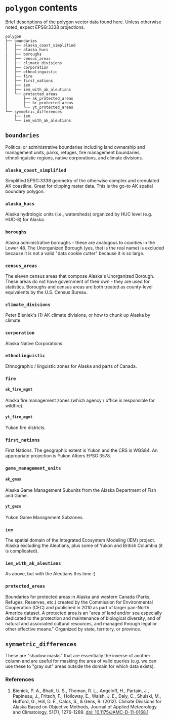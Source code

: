 # `polygon` contents

Brief descriptions of the polygon vector data found here. Unless otherwise noted, expect EPSG:3338 projections.

```
polygon
├── boundaries
│   ├── alaska_coast_simplified
│   ├── alaska_hucs
|   ├── boroughs
│   ├── census_areas
│   ├── climate_divisions
│   ├── corporation
│   ├── ethnolinguistic
│   ├── fire
│   ├── first_nations
│   ├── iem
│   ├── iem_with_ak_aleutians
│   └── protected_areas
│       ├── ak_protected_areas
│       ├── bc_protected_areas
│       └── yt_protected_areas
└── symmetric_differences
    ├── iem
    └── iem_with_ak_aleutians
```

## `boundaries`
Political or administrative boundaries including land ownership and management units, parks, refuges, fire management boundaries, ethnolinguistic regions, native corporations, and climate divisions.

### `alaska_coast_simplified`
Simplified EPSG:3338 geometry of the otherwise complex and crenulated AK coastline. Great for clipping raster data. This is the go-to AK spatial boundary polygon.

### `alaska_hucs`
Alaska hydrologic units (i.e., watersheds) organized by HUC level (e.g. HUC-8) for Alaska.

### `boroughs`
Alaska administrative boroughs - these are analogous to counties in the Lower 48. The Unorganized Borough (yes, that is the real name) is excluded because it is not a valid "data cookie cutter" because it is so large.

### `census_areas`
The eleven census areas that compose Alaska's Unorganized Borough. These areas do not have government of their own - they are used for statistics. Boroughs and census areas are both treated as county-level equivalents by the U.S. Census Bureau.

### `climate_divisions`
Peter Bieniek's (1) AK climate divisions, or how to chunk up Alaska by climate.

### `corporation`
Alaska Native Corporations.

### `ethnolinguistic`
Ethnographic / linguistic zones for Alaska and parts of Canada.

### `fire`
#### `ak_fire_mgmt`
Alaska fire management zones (which agency / office is responsible for wildfire).
#### `yt_fire_mgmt`
Yukon fire districts.

### `first_nations`
First Nations. The geographic extent is Yukon and the CRS is WGS84. An appropriate projection is Yukon Albers EPSG 3578.

### `game_management_units`
#### `ak_gmus`
Alaska Game Management Subunits from the Alaska Department of Fish and Game.
#### `yt_gmzs`
Yukon Game Management Subzones.

### `iem`
The spatial domain of the Integrated Ecosystem Modeling (IEM) project. Alaska excluding the Aleutians, plus some of Yukon and British Columbia (it is complicated).

### `iem_with_ak_aleutians`
As above, but with the Aleutians this time :)

### `protected_areas`
Boundaries for protected areas in Alaska and western Canada (Parks, Refuges, Reserves, etc.) created by the Commission for Environmental Cooperation (CEC) and published in 2010 as part of larger pan-North America dataset. A protected area is an “area of land and/or sea especially dedicated to the protection and maintenance of biological diversity, and of natural and associated cultural resources, and managed through legal or other effective means." Organized by state, territory, or province.

## `symmetric_differences`
These are "shadow masks" that are essentially the inverse of another column and are useful for masking the area of valid queries (e.g. we can use these to "gray out" areas outside the domain for which data exists).
### References

1.  Bieniek, P. A., Bhatt, U. S., Thoman, R. L., Angeloff, H., Partain, J., Papineau, J., Fritsch, F., Holloway, E., Walsh, J. E., Daly, C., Shulski, M., Hufford, G., Hill, D. F., Calos, S., & Gens, R. (2012). Climate Divisions for Alaska Based on Objective Methods, Journal of Applied Meteorology and Climatology, 51(7), 1276-1289. [doi: 10.1175/JAMC-D-11-0168.1](https://www.doi.org/10.1175/JAMC-D-11-0168.1)
